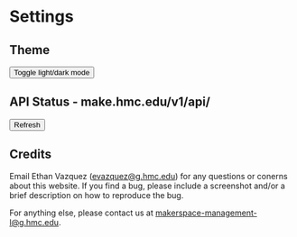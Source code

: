 # Settings

## Theme
<button id="toggle-theme" onclick="toggle_theme()">
    Toggle light/dark mode
</button>

## API Status - make.hmc.edu/v1/api/

<button id="refresh-status" onclick="fetchStatus()">
    Refresh
</button>

<div id="statuses">
</div>

## Credits
Email Ethan Vazquez (<a href="mailto:evazquez@g.hmc.edu">evazquez@g.hmc.edu</a>) for any questions or conerns about this website. 
If you find a bug, please include a screenshot and/or a brief description on how to reproduce the bug.


For anything else, please contact us at <a href="mailto:makerspace-management-l@g.hmc.edu">makerspace-management-l@g.hmc.edu</a>.